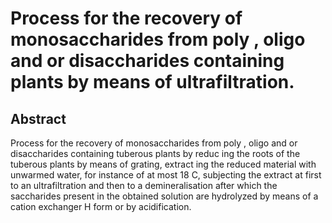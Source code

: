 # Process for the recovery of monosaccharides from poly , oligo and or disaccharides containing plants by means of ultrafiltration.

## Abstract
Process for the recovery of monosaccharides from poly , oligo and or disaccharides containing tuberous plants by reduc ing the roots of the tuberous plants by means of grating, extract ing the reduced material with unwarmed water, for instance of at most 18 C, subjecting the extract at first to an ultrafiltration and then to a demineralisation after which the saccharides present in the obtained solution are hydrolyzed by means of a cation exchanger H form or by acidification.